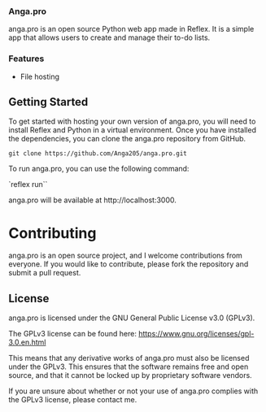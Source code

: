 ### Anga.pro
anga.pro is an open source Python web app made in Reflex. It is a simple app that allows users to create and manage their to-do lists.

### Features
* File hosting

## Getting Started
To get started with hosting your own version of anga.pro, you will need to install Reflex and Python in a virtual environment. Once you have installed the dependencies, you can clone the anga.pro repository from GitHub.

`git clone https://github.com/Anga205/anga.pro.git`

To run anga.pro, you can use the following command:

`reflex run``

anga.pro will be available at http://localhost:3000.

# Contributing
anga.pro is an open source project, and I welcome contributions from everyone. If you would like to contribute, please fork the repository and submit a pull request.

## License
anga.pro is licensed under the GNU General Public License v3.0 (GPLv3).

The GPLv3 license can be found here: https://www.gnu.org/licenses/gpl-3.0.en.html

This means that any derivative works of anga.pro must also be licensed under the GPLv3. This ensures that the software remains free and open source, and that it cannot be locked up by proprietary software vendors.

If you are unsure about whether or not your use of anga.pro complies with the GPLv3 license, please contact me.